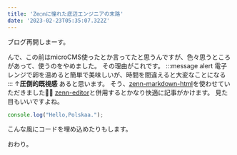 ```yaml
---
title: 'Ze◯nに憧れた底辺エンジニアの末路'
date: '2023-02-23T05:35:07.322Z'
---
```


ブログ再開しまーす。

んで、この前はmicroCMS使ったとか言ってたと思うんですが、色々思うところがあって、使うのをやめました。
その理由がこれです。
:::message alert
電子レンジで卵を温めると簡単で美味しいが、時間を間違えると大変なことになる
:::
↑**圧倒的既視感**
あると思います。
そう、[zenn-markdown-html](https://github.com/zenn-dev/zenn-editor/tree/main/packages/zenn-markdown-html)を使わせていただきました👏👏
[zenn-editor](https://github.com/zenn-dev/zenn-editor/tree/main)と併用するとかなり快適に記事がかけます。
見た目もいいですよね。

```js:hello.js
console.log("Hello,Polskaa.");
```

こんな風にコードを埋め込めたりもします。

おわり。